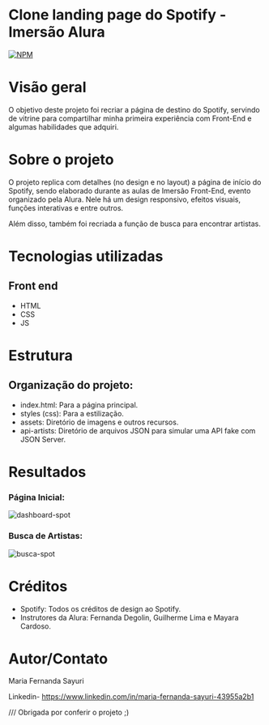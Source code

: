 # Clone landing page do Spotify - Imersão Alura 

[![NPM](https://img.shields.io/npm/l/react)](https://github.com/ma-sayuri/Spotify-Imersao-Front-End/blob/main/LICENSE) 

# Visão geral

O objetivo deste projeto foi recriar a página de destino do Spotify, servindo de vitrine para compartilhar minha primeira experiência com Front-End e algumas habilidades que adquiri.

# Sobre o projeto

O projeto replica com detalhes (no design e no layout) a página de início do Spotify, sendo elaborado durante as aulas de Imersão Front-End, evento organizado pela Alura. Nele há um design responsivo, efeitos visuais, funções interativas e entre outros.

Além disso, também foi recriada a função de busca para encontrar artistas.

# Tecnologias utilizadas
## Front end
- HTML
- CSS
- JS

# Estrutura 
## Organização do projeto:

- index.html: Para a página principal.
- styles (css): Para a estilização.
- assets: Diretório de imagens e outros recursos.
- api-artists: Diretório de arquivos JSON para simular uma API fake com JSON Server.

# Resultados
### Página Inicial:
![dashboard-spot](https://github.com/ma-sayuri/Spotify-Imersao-Front-End/assets/157142334/66f53d8e-2f47-4a7b-8aa5-6e3402ca8d2e)

### Busca de Artistas:
![busca-spot](https://github.com/ma-sayuri/Spotify-Imersao-Front-End/assets/157142334/fa650dab-8c9c-405b-a972-ec041a9a76b5)


# Créditos

- Spotify: Todos os créditos de design ao Spotify.
- Instrutores da Alura: Fernanda Degolin, Guilherme Lima e Mayara Cardoso.

# Autor/Contato

Maria Fernanda Sayuri

Linkedin- https://www.linkedin.com/in/maria-fernanda-sayuri-43955a2b1

///
Obrigada por conferir o projeto ;)
